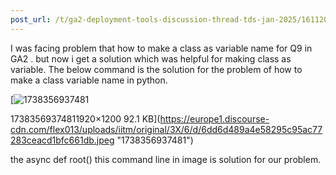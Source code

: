 ```yaml
---
post_url: /t/ga2-deployment-tools-discussion-thread-tds-jan-2025/161120/130
---
```

I was facing problem that how to make a class as variable name for Q9 in GA2 . but now i get a solution which was helpful for making class as variable. The below command is the solution for the problem of how to make a class variable name in python.  

[![1738356937481](https://europe1.discourse-cdn.com/flex013/uploads/iitm/optimized/3X/6/d/6dd6d489a4e58295c95ac77283ceacd1bfc661db_2_690x431.jpeg)

17383569374811920×1200 92.1 KB](https://europe1.discourse-cdn.com/flex013/uploads/iitm/original/3X/6/d/6dd6d489a4e58295c95ac77283ceacd1bfc661db.jpeg "1738356937481")

  
the async def root() this command line in image is solution for our problem.